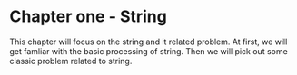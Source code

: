 # Chapter one - String

This chapter will focus on the string and it related problem. At first, we will get famliar with the basic processing of string. Then we will pick out some classic problem related to string.

